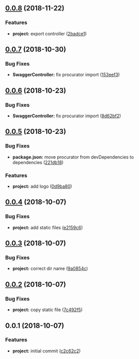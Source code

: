 <a name="0.0.8"></a>
## [0.0.8](https://github.com/SpoonX/stix-swagger/compare/v0.0.7...v0.0.8) (2018-11-22)


### Features

* **project:** export controller ([2badce1](https://github.com/SpoonX/stix-swagger/commit/2badce1))



<a name="0.0.7"></a>
## [0.0.7](https://github.com/SpoonX/stix-swagger/compare/v0.0.6...v0.0.7) (2018-10-30)


### Bug Fixes

* **SwaggerController:** fix procurator import ([153eef3](https://github.com/SpoonX/stix-swagger/commit/153eef3))



<a name="0.0.6"></a>
## [0.0.6](https://github.com/SpoonX/stix-swagger/compare/v0.0.5...v0.0.6) (2018-10-23)


### Bug Fixes

* **SwaggerController:** fix procurator import ([8d62bf2](https://github.com/SpoonX/stix-swagger/commit/8d62bf2))



<a name="0.0.5"></a>
## [0.0.5](https://github.com/SpoonX/stix-swagger/compare/v0.0.4...v0.0.5) (2018-10-23)


### Bug Fixes

* **package.json:** move procurator from devDependencies to dependencies ([221db18](https://github.com/SpoonX/stix-swagger/commit/221db18))


### Features

* **project:** add logo ([0d9ba80](https://github.com/SpoonX/stix-swagger/commit/0d9ba80))



<a name="0.0.4"></a>
## [0.0.4](https://github.com/SpoonX/stix-swagger/compare/v0.0.3...v0.0.4) (2018-10-07)


### Bug Fixes

* **project:** add static files ([e2159c6](https://github.com/SpoonX/stix-swagger/commit/e2159c6))



<a name="0.0.3"></a>
## [0.0.3](https://github.com/SpoonX/stix-swagger/compare/v0.0.2...v0.0.3) (2018-10-07)


### Bug Fixes

* **project:** correct dir name ([9a0854c](https://github.com/SpoonX/stix-swagger/commit/9a0854c))



<a name="0.0.2"></a>
## [0.0.2](https://github.com/SpoonX/stix-swagger/compare/v0.0.1...v0.0.2) (2018-10-07)


### Bug Fixes

* **project:** copy static file ([7c492f5](https://github.com/SpoonX/stix-swagger/commit/7c492f5))



<a name="0.0.1"></a>
## 0.0.1 (2018-10-07)


### Features

* **project:** initial commit ([c2c62c2](https://github.com/SpoonX/stix-swagger/commit/c2c62c2))



